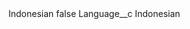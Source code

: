 <?xml version="1.0" encoding="UTF-8"?>
<CustomMetadata xmlns="http://soap.sforce.com/2006/04/metadata" xmlns:xsi="http://www.w3.org/2001/XMLSchema-instance" xmlns:xsd="http://www.w3.org/2001/XMLSchema">
    <label>Indonesian</label>
    <protected>false</protected>
    <values>
        <field>Language__c</field>
        <value xsi:type="xsd:string">Indonesian</value>
    </values>
</CustomMetadata>
